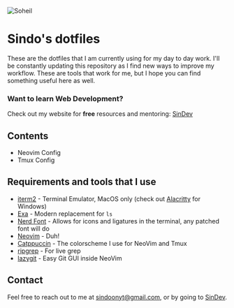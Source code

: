 ![Soheil](/images/soheil.jpg)

# Sindo's dotfiles

These are the dotfiles that I am currently using for my day to day work. I'll be constantly updating this repository as I find new ways to improve my workflow. These are tools that work for me, but I hope you can find something useful here as well.

### Want to learn Web Development?

Check out my website for **free** resources and mentoring: [SinDev](https://sindo.dev)

## Contents

- Neovim Config
- Tmux Config

## Requirements and tools that I use

- [iterm2](https://iterm2.com/) - Terminal Emulator, MacOS only (check out [Alacritty](https://github.com/alacritty/alacritty) for Windows)
- [Exa](https://github.com/ogham/exa) - Modern replacement for `ls`
- [Nerd Font](https://www.nerdfonts.com/) - Allows for icons and ligatures in the terminal, any patched font will do
- [Neovim](https://formulae.brew.sh/formula/neovim) - Duh!
- [Catppuccin](https://github.com/catppuccin/nvim) - The colorscheme I use for NeoVim and Tmux
- [ripgrep](https://github.com/BurntSushi/ripgrep) - For live grep
- [lazygit](https://github.com/jesseduffield/lazygit) - Easy Git GUI inside NeoVim

## Contact

Feel free to reach out to me at sindoonyt@gmail.com, or by going to [SinDev](https://sindo.dev).

